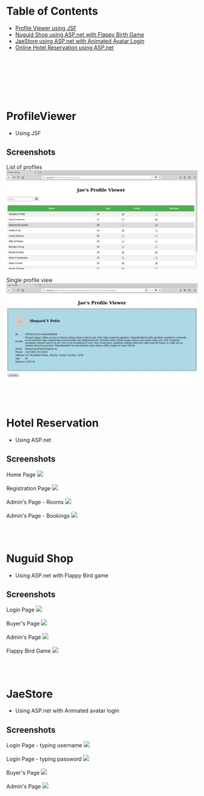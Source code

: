 # Table of Contents
- <a href="#ProfileViewer">Profile Viewer using JSF</a>
- <a href="#NuguidShop">Nuguid Shop using ASP.net with Flappy Birth Game</a>
- <a href="#JaeStore">JaeStore using ASP.net with Animated Avatar Login</a>
- <a href="#HotelReservation">Online Hotel Reservation using ASP.net</a>

<br>
<br>
<br>
<br>
<br>
<br>

# ProfileViewer<a id="ProfileViewer"></a>
- Using JSF
## Screenshots 
List of profiles <br>
 <img src="https://github.com/JaeNuguid/ProfileViewer/blob/master/ProfileViewer/WebContent/Assets/Screenshots/1.png?raw=true" />
 <br> <br>
 Single profile view <br>
 <img src="https://github.com/JaeNuguid/ProfileViewer/blob/master/ProfileViewer/WebContent/Assets/Screenshots/3.png?raw=true" />


 <br>
 <br>


# Hotel Reservation <a id="HotelReservation"></a>
- Using ASP.net
## Screenshots
Home Page
 <img src="https://raw.githubusercontent.com/JaeNuguid/WebProjects/master/Online%20Hotel%20Reservation/home.PNG" />
 <br> <br>Registration Page
  <img src="https://raw.githubusercontent.com/JaeNuguid/WebProjects/master/Online%20Hotel%20Reservation/register.PNG" />
 <br> <br>Admin's Page - Rooms
  <img src="https://raw.githubusercontent.com/JaeNuguid/WebProjects/master/Online%20Hotel%20Reservation/admin.PNG" />
 <br> <br>Admin's Page - Bookings
  <img src="https://raw.githubusercontent.com/JaeNuguid/WebProjects/master/Online%20Hotel%20Reservation/admin2.PNG" />
  
 <br>
 <br>

# Nuguid Shop<a id="NuguidShop"></a>
- Using ASP.net with Flappy Bird game
## Screenshots
Login Page
 <img src="https://raw.githubusercontent.com/JaeNuguid/WebProjects/master/Nuguid%20Shop/Nuguid1.PNG" />
 <br> <br>Buyer's Page
  <img src="https://raw.githubusercontent.com/JaeNuguid/WebProjects/master/Nuguid%20Shop/Nuguid2.PNG" />
 <br> <br>Admin's Page
  <img src="https://raw.githubusercontent.com/JaeNuguid/WebProjects/master/Nuguid%20Shop/Nuguid3.PNG" />
 <br> <br>Flappy Bird Game
  <img src="https://raw.githubusercontent.com/JaeNuguid/WebProjects/master/Nuguid%20Shop/Nuguid4.PNG" />
  
 <br>
 <br>

# JaeStore<a id="JaeStore"></a>
- Using ASP.net with Animated avatar login
## Screenshots
Login Page - typing username
 <img src="https://raw.githubusercontent.com/JaeNuguid/WebProjects/master/JaeStore/JaeStore1.PNG" />
 <br> <br>Login Page - typing password
  <img src="https://raw.githubusercontent.com/JaeNuguid/WebProjects/master/JaeStore/JaeStore2.PNG" />
 <br> <br>Buyer's Page
  <img src="https://raw.githubusercontent.com/JaeNuguid/WebProjects/master/JaeStore/JaeStore3.PNG" />
 <br> <br>Admin's Page
  <img src="https://raw.githubusercontent.com/JaeNuguid/WebProjects/master/JaeStore/JaeStore4.PNG" />
